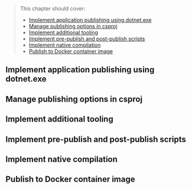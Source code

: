  > This chapter should cover:
> - [Implement application publishing using dotnet.exe]()
> - [Manage publishing options in csproj]()
> - [Implement additional tooling]()
> - [Implement pre-publish and post-publish scripts]()
> - [Implement native compilation]()
> - [Publish to Docker container image]()

## Implement application publishing using dotnet.exe
## Manage publishing options in csproj
## Implement additional tooling
## Implement pre-publish and post-publish scripts
## Implement native compilation
## Publish to Docker container image

